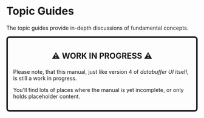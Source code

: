 # Topic Guides

The topic guides provide in-depth discussions of fundamental concepts.

<div style="padding:1em;border-color:var(--fg);border-width:4px;border-radius:8px;border-style:solid;">

<p style="font-size:150%;font-weight:bold;text-align:center;">⚠️ WORK IN PROGRESS ⚠️</p>

Please note, that this manual, just like version 4 of _databuffer UI_ itself, is still a work in progress.

You'll find lots of places where the manual is yet incomplete, or only holds placeholder content.

</div>
